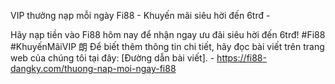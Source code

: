 VIP thưởng nạp mỗi ngày Fi88 - Khuyến mãi siêu hời đến 6trđ - 

Hãy nạp tiền vào Fi88 hôm nay để nhận ngay ưu đãi siêu hời đến 6trđ! #Fi88 #KhuyếnMãiVIP 朗 Để biết thêm thông tin chi tiết, hãy đọc bài viết trên trang web của chúng tôi tại đây: [Đường dẫn bài viết]. - https://fi88-dangky.com/thuong-nap-moi-ngay-fi88
